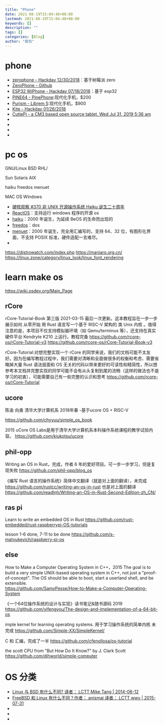 ```yaml
---
title: "Phone"
date: 2021-08-19T15:04:48+08:00
lastmod: 2021-08-19T15:04:48+08:00
keywords: []
description: ""
tags: []
categories: [Blog]
author: "筱氚"
---
```

# phone

- [zerophone - Hackday  12/30/2018](https://hackaday.io/project/19035-zerophone-a-raspberry-pi-smartphone)：基于树莓派 zero
- [ZeroPhone - Github](https://github.com/ZeroPhone)
- [ESP32 WiPhone - Hackday 07/18/2018](https://hackaday.io/project/159811-esp32-wiphone)：基于 esp32
- [PINE64 - PinePhone](https://www.pine64.org/):现代化手机，$200
- [Purism - Librem 5](https://puri.sm/):现代化手机，$900
- [Kite - Hackday 01/26/2018](https://hackaday.io/project/42944-kite-open-hardware-android-smartphone)
- [CutiePi - a CM3 based open source tablet. Wed Jul 31, 2019 5:36 am ](https://www.raspberrypi.org/forums/viewtopic.php?t=247380)
- []()
- []()
- []()
- []()

# pc os

GNU/Linux
BSD
RHL/

Sun Solaris
AIX

haiku
freedos
menuet

MAC OS
Windows


- [硬核观察 #370 非 UNIX 开源操作系统 Haiku 诞生二十周年](https://zhuanlan.zhihu.com/p/402165254)
- [ReactOS](https://reactos.org/)：支持运行 windows 程序的开源 os
- [haiku](https://www.haiku-os.org/)：2000 年诞生，为延续 BeOS 的生命而出现的
- [freedos](http://www.freedos.org/)：dos
- [menuet](http://menuetos.net/)：2000 年诞生，完全用汇编写的，支持 64、32 位，有图形化界面，不支持 POSIX 标准，硬件适配一言难尽。
- []()

https://distrowatch.com/index.php
https://manjaro.org.cn/
https://linux.zone/category/linux_look/linux_font_rendering

# learn make os
https://wiki.osdev.org/Main_Page
## rCore

rCore-Tutorial-Book 第三版 2021-03-15 最后一次更新。这本教程旨在一步一步展示如何 从零开始 用 Rust 语言写一个基于 RISC-V 架构的 类 Unix 内核 。值得注意的是，本项目不仅支持模拟器环境（如 Qemu/terminus 等），还支持在真实硬件平台 Kendryte K210 上运行。教程完备
https://github.com/rcore-os/rCore-Tutorial-v3
https://github.com/rcore-os/rCore-Tutorial-Book-v3

rCore-Tutorial:对想完整实现一个 rCore 的同学来说，我们的文档可能不太友好。因为在编写教程过程中，我们需要对清晰和全面做很多的权衡和考虑、需要省略掉大量 Rust 语法层面和 OS 无关的代码以带来更好的可读性和精简性，所以想参考本文档并完整实现的同学可能不会有从头复制到尾的流畅（这样的做法也不是学习的初衷），可能需要自己有一些完整的认识和思考
https://github.com/rcore-os/rCore-Tutorial

## ucore
陈渝 向勇 清华大学计算机系 2018年春 -基于ucore OS + RISC-V

https://github.com/chyyuu/simple_os_book

2015 uCore OS Labs是用于清华大学计算机系本科操作系统课程的教学试验内容。
https://github.com/kiukotsu/ucore

## phil-opp
Writing an OS in Rust，完成，作者 6 年的爱好项目。可一步一步学习，但是复现失败
https://github.com/phil-opp/blog_os

《编写 Rust 语言的操作系统》简体中文翻译（就是对上面的翻译），未完成
https://github.com/rustcc/writing-an-os-in-rust
也是对上面的翻译
https://github.com/readlnh/Writing-an-OS-in-Rust-Second-Edition-zh_CN/


## ras pi
Learn to write an embedded OS in Rust
https://github.com/rust-embedded/rust-raspberrypi-OS-tutorials

lesson 1-6 done, 7-11 to be done
https://github.com/s-matyukevich/raspberry-pi-os

## else


How to Make a Computer Operating System in C++，2015
The goal is to build a very simple UNIX-based operating system in C++, not just a "proof-of-concept". The OS should be able to boot, start a userland shell, and be extensible.  
https://github.com/SamyPesse/How-to-Make-a-Computer-Operating-System

《一个64位操作系统的设计与实现》读书笔记&随书源码  2019
https://github.com/yifengyou/The-design-and-implementation-of-a-64-bit-os

imple kernel for learning operating systems. 用于学习操作系统的简单内核 未完成
https://github.com/Simple-XX/SimpleKernel/

C 和 汇编，完成了一半
https://github.com/cfenollosa/os-tutorial


the scott CPU from "But How Do It Know?" by J. Clark Scott 
https://github.com/djhworld/simple-computer



# OS 分类

- [Linux 与 BSD 有什么不同? 译者： LCTT Mike Tang | 2014-06-12 ](https://linux.cn/article-3186-1.html)
- [FreeBSD 和 Linux 有什么不同？作者： anismaj 译者： LCTT wwy | 2015-07-31](https://linux.cn/article-5927-1.html)
- []()
- []()
- []()
